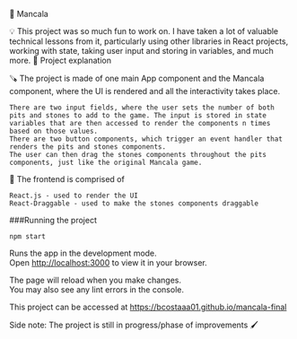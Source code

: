 🎲 Mancala

💡 This project was so much fun to work on. I have taken a lot of valuable technical lessons from it, particularly using other libraries in React projects, working with state, taking user input and storing in variables, and much more.
📜 Project explanation

🪚 The project is made of one main App component and the Mancala component, where the UI is rendered and all the interactivity takes place.

    There are two input fields, where the user sets the number of both pits and stones to add to the game. The input is stored in state variables that are then accessed to render the components n times based on those values.
    There are two button components, which trigger an event handler that renders the pits and stones components.
    The user can then drag the stones components throughout the pits components, just like the original Mancala game.

🧰 The frontend is comprised of

    React.js - used to render the UI
    React-Draggable - used to make the stones components draggable

###Running the project

`npm start`

Runs the app in the development mode.\
Open [http://localhost:3000](http://localhost:3000) to view it in your browser.

The page will reload when you make changes.\
You may also see any lint errors in the console.




This project can be accessed at https://bcostaaa01.github.io/mancala-final

Side note: The project is still in progress/phase of improvements 🖌️

